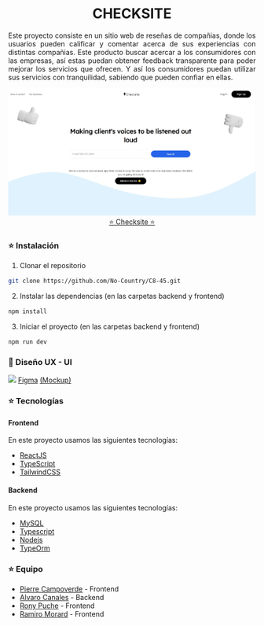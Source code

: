 <h1 align="center">CHECKSITE</h1>

<p align="justify">
  Este proyecto consiste en un sitio web de reseñas de compañias, donde los usuarios pueden calificar y comentar acerca de sus experiencias con distintas compañias. Este producto buscar acercar a los consumidores con las empresas, así estas puedan obtener feedback transparente para poder mejorar los servicios que ofrecen. Y así los consumidores puedan utilizar sus servicios con tranquilidad, sabiendo que pueden confiar en ellas.
</p>
<img src="./frontend/src/assets/Portada.jpg"/>

<div align="center"><a href="https://c8-45.vercel.app/"> ⭐ Checksite ⭐ </a></div>

<h3> ⭐ Instalación</h3>

1. Clonar el repositorio
```sh
git clone https://github.com/No-Country/C8-45.git
```
2. Instalar las dependencias (en las carpetas backend y frontend)
```sh
npm install
```
3. Iniciar el proyecto (en las carpetas backend y frontend)
```sh
npm run dev
```
<h3> 🎨 Diseño UX - UI</h3>

<img height="18px" src="https://img.icons8.com/color/344/figma--v1.png"/> [Figma](https://www.figma.com/) [(Mockup)](https://www.figma.com/file/t4e9ldiztz1Ue6ideFkBTI/Reviews-App?node-id=0%3A1&t=Fr83rL2tTha6ptLC-1)


<h3> ⭐ Tecnologías</h3>

<h4>Frontend</h4>

En este proyecto usamos las siguientes tecnologías:

- [ReactJS](https://es.reactjs.org/)
- [TypeScript](https://www.typescriptlang.org/)
- [TailwindCSS](https://tailwindcss.com/)

<h4>Backend</h4>

En este proyecto usamos las siguientes tecnologías:

- [MySQL](https://www.mysql.com/) 
- [Typescript](https://www.typescriptlang.org/)
- [Nodejs](https://nodejs.org/en/)
- [TypeOrm](https://typeorm.io/)

<h3> ⭐ Equipo</h3>

- [Pierre Campoverde](https://github.com/pierre-campoverde) - Frontend
- [Alvaro Canales](https://github.com/Alvaro1599) - Backend
- [Rony Puche](https://www.linkedin.com/in/rony-puche-a80275234/) - Frontend
- [Ramiro Morard](https://github.com/MorardRamiro) - Frontend
